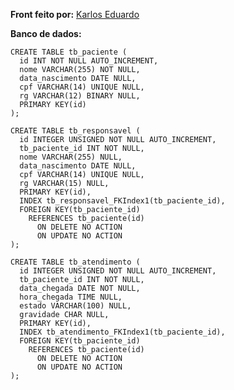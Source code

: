 **Front feito por:** [Karlos Eduardo](https://github.com/DevCabuloso)


**Banco de dados:**

    CREATE TABLE tb_paciente (
      id INT NOT NULL AUTO_INCREMENT,
      nome VARCHAR(255) NOT NULL,
      data_nascimento DATE NULL,
      cpf VARCHAR(14) UNIQUE NULL,
      rg VARCHAR(12) BINARY NULL,
      PRIMARY KEY(id)
    );
    
    CREATE TABLE tb_responsavel (
      id INTEGER UNSIGNED NOT NULL AUTO_INCREMENT,
      tb_paciente_id INT NOT NULL,
      nome VARCHAR(255) NULL,
      data_nascimento DATE NULL,
      cpf VARCHAR(14) UNIQUE NULL,
      rg VARCHAR(15) NULL,
      PRIMARY KEY(id),
      INDEX tb_responsavel_FKIndex1(tb_paciente_id),
      FOREIGN KEY(tb_paciente_id)
        REFERENCES tb_paciente(id)
          ON DELETE NO ACTION
          ON UPDATE NO ACTION
    );
    
    CREATE TABLE tb_atendimento (
      id INTEGER UNSIGNED NOT NULL AUTO_INCREMENT,
      tb_paciente_id INT NOT NULL,
      data_chegada DATE NOT NULL,
      hora_chegada TIME NULL,
      estado VARCHAR(100) NULL,
      gravidade CHAR NULL,
      PRIMARY KEY(id),
      INDEX tb_atendimento_FKIndex1(tb_paciente_id),
      FOREIGN KEY(tb_paciente_id)
        REFERENCES tb_paciente(id)
          ON DELETE NO ACTION
          ON UPDATE NO ACTION
    );


